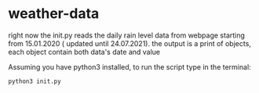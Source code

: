 # weather-data
 right now the init.py reads the daily rain level data from webpage starting from 15.01.2020 ( updated until 24.07.2021).
 the output is a print of objects, each object contain both data's date and value

 Assuming you have python3 installed, to run the script type in the terminal:

 ```
 python3 init.py
 ```
